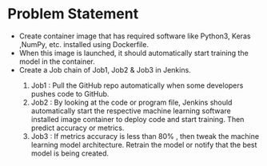__<h1>Problem Statement</h1>__

<ul>
  <li>Create container image that has required software like Python3, Keras ,NumPy, etc. installed  using Dockerfile.</li>
  <li>When this image is launched, it should automatically start training the model in the container.</li>
  <li>Create a Job chain of Job1, Job2 & Job3 in Jenkins.</li>
  <ol>
   <li>Job1 : Pull the GitHub repo automatically when some developers pushes code to GitHub.</li>
   <li>Job2 : By looking at the code or program file, Jenkins should automatically start the respective machine learning software installed image container to deploy code and start training. Then predict accuracy or metrics.</li>
   <li>Job3 : If metrics accuracy is less than 80%  , then tweak the machine learning model architecture. Retrain the model or notify that the best model is being created.</li>
  </ol>  
</ul>    
